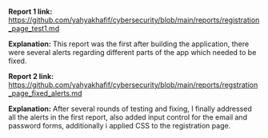**Report 1 link:** https://github.com/yahyakhafif/cybersecurity/blob/main/reports/registration_page_test1.md  

**Explanation:** This report was the first after building the application, there were several alerts regarding different parts of the app which needed to be fixed.  

**Report 2 link:** https://github.com/yahyakhafif/cybersecurity/blob/main/reports/regstration_page_fixed_alerts.md   

**Explanation:** After several rounds of testing and fixing, I finally addressed all the alerts in the first report, also added input control for the email and password forms, additionally i applied CSS to the registration page.